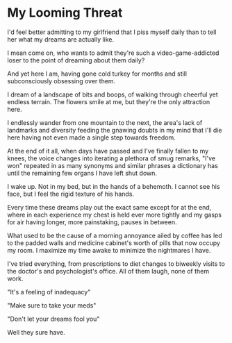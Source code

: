# My Looming Threat

I'd feel better admitting to my girlfriend that I piss myself daily than to tell her what my dreams are actually like.

I mean come on, who wants to admit they're such a video-game-addicted loser to the point of dreaming about them daily?

And yet here I am, having gone cold turkey for months and still subconsciously obsessing over them.

I dream of a landscape of bits and boops, of walking through cheerful yet endless terrain. The flowers smile at me, but they're the only attraction here.

I endlessly wander from one mountain to the next, the area's lack of landmarks and diversity feeding the gnawing doubts in my mind that I'll die here having not even made a single step towards freedom.

At the end of it all, when days have passed and I've finally fallen to my knees, the voice changes into iterating a plethora of smug remarks, "I've won" repeated in as many synonyms and similar phrases a dictionary has until the remaining few organs I have left shut down.

I wake up. Not in my bed, but in the hands of a behemoth. I cannot see his face, but I feel the rigid texture of his hands.

Every time these dreams play out the exact same except for at the end, where in each experience my chest is held ever more tightly and my gasps for air having longer, more painstaking, pauses in between.

What used to be the cause of a morning annoyance ailed by coffee has led to the padded walls and medicine cabinet's worth of pills that now occupy my room. I maximize my time awake to minimize the nightmares I have.

I've tried everything, from prescriptions to diet changes to biweekly visits to the doctor's and psychologist's office. All of them laugh, none of them work.

"It's a feeling of inadequacy"

"Make sure to take your meds"

"Don't let your dreams fool you"

Well they sure have.